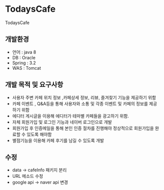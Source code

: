 # TodaysCafe
TodaysCafe

## 개발환경
- 언어 : java 8
- DB : Oracle
- Spring : 3.2
- WAS : Tomcat


## 개발 목적 및 요구사항
 - 사용자 주변 카페 위치 정보 ,카페상세 정보, 리뷰, 즐겨찾기 기능을 제공하기 위함
 - 카페  이벤트 , Q&A등을 통해 사용자와 소통 및 각종 이벤트 및 카페의 정보를 제공하기 위함
 - 에디터 게시글을 이용해 에디터가 테마별 카페들을 광고하기 위함.
 - 자체 회원가입 및 로그인 기능과 네이버 로그인으로 개발
 - 회원가입 후 인증메일을 통해 본인 인증 절차를 진행해야 정상적으로 회원가입을 완료할 수 있도록 해야함
 - 별점기능을 이용해 카페 후기를 남길 수 있도록 개발


  ## 수정
- data -> cafeInfo 패키지 분리  
-  URL 메소드 수정 
- google api -> naver api 변경  

